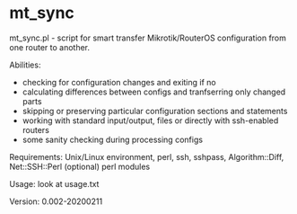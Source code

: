 # mt_sync
mt_sync.pl - script for smart transfer Mikrotik/RouterOS configuration from one router to another.

Abilities:
- checking for configuration changes and exiting if no
- calculating differences between configs and tranfserring only changed parts
- skipping or preserving particular configuration sections and statements
- working with standard input/output, files or directly with ssh-enabled routers
- some sanity checking during processing configs

Requirements:
Unix/Linux environment, perl, ssh, sshpass, Algorithm::Diff, Net::SSH::Perl (optional) perl modules

Usage:
look at usage.txt

Version: 0.002-20200211
